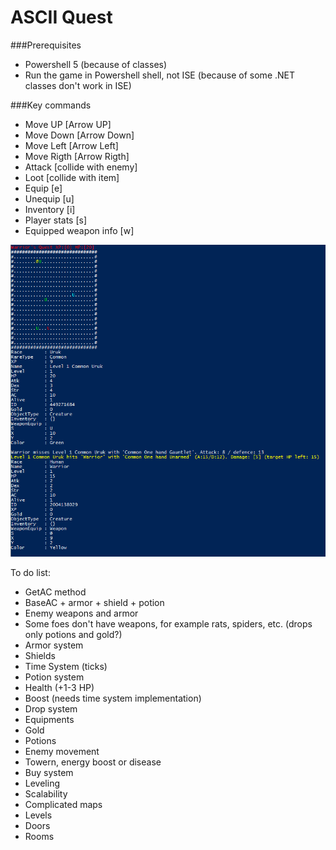 # ASCII Quest

###Prerequisites
* Powershell 5 (because of classes)
* Run the game in Powershell shell, not ISE (because of some .NET classes don't work in ISE)

###Key commands
* Move UP [Arrow UP]
* Move Down [Arrow Down]
* Move Left [Arrow Left]
* Move Rigth [Arrow Rigth]
* Attack [collide with enemy]
* Loot [collide with item]
* Equip [e]
* Unequip [u]
* Inventory [i]
* Player stats [s]
* Equipped weapon info [w]
          
![alt tag](https://github.com/Satak/AsciiQuest/blob/master/AsciiQuest.PNG)

To do list:

* GetAC method
* BaseAC + armor + shield + potion
* Enemy weapons and armor
* Some foes don't have weapons, for example rats, spiders, etc. (drops only potions and gold?)
* Armor system
* Shields
* Time System (ticks)
* Potion system
* Health (+1-3 HP)
* Boost (needs time system implementation)
* Drop system
* Equipments
* Gold
* Potions
* Enemy movement
* Towern, energy boost or disease
* Buy system
* Leveling
* Scalability
* Complicated maps
* Levels
* Doors
* Rooms
